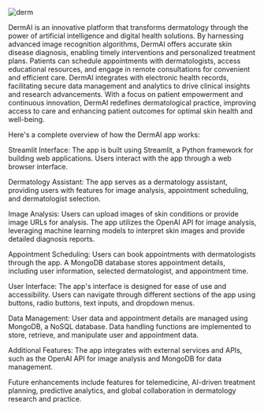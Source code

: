 ![derm](https://github.com/usman-shahbaz71/derma_ai/assets/162433745/2d4b3864-8812-4df3-bdc9-57635cd10262)

DermAI is an innovative platform that transforms dermatology through the power of artificial intelligence and digital health solutions. By harnessing advanced image recognition algorithms, DermAI offers accurate skin disease diagnosis, enabling timely interventions and personalized treatment plans. Patients can schedule appointments with dermatologists, access educational resources, and engage in remote consultations for convenient and efficient care. DermAI integrates with electronic health records, facilitating secure data management and analytics to drive clinical insights and research advancements. With a focus on patient empowerment and continuous innovation, DermAI redefines dermatological practice, improving access to care and enhancing patient outcomes for optimal skin health and well-being.

Here's a complete overview of how the DermAI app works:

Streamlit Interface:
The app is built using Streamlit, a Python framework for building web applications.
Users interact with the app through a web browser interface.

Dermatology Assistant:
The app serves as a dermatology assistant, providing users with features for image analysis, appointment scheduling, and dermatologist selection.

Image Analysis:
Users can upload images of skin conditions or provide image URLs for analysis.
The app utilizes the OpenAI API for image analysis, leveraging machine learning models to interpret skin images and provide detailed diagnosis reports.

Appointment Scheduling:
Users can book appointments with dermatologists through the app.
A MongoDB database stores appointment details, including user information, selected dermatologist, and appointment time.

User Interface:
The app's interface is designed for ease of use and accessibility.
Users can navigate through different sections of the app using buttons, radio buttons, text inputs, and dropdown menus.

Data Management:
User data and appointment details are managed using MongoDB, a NoSQL database.
Data handling functions are implemented to store, retrieve, and manipulate user and appointment data.

Additional Features:
The app integrates with external services and APIs, such as the OpenAI API for image analysis and MongoDB for data management.

Future enhancements include features for telemedicine, AI-driven treatment planning, predictive analytics, and global collaboration in dermatology research and practice.
